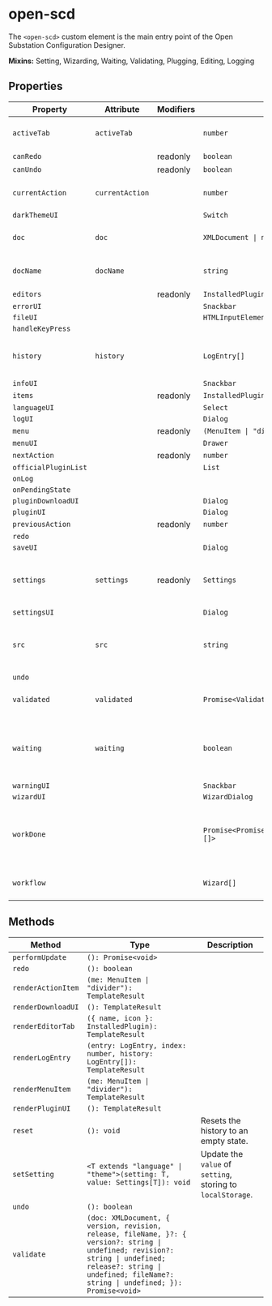 # open-scd

The `<open-scd>` custom element is the main entry point of the
Open Substation Configuration Designer.

**Mixins:** Setting, Wizarding, Waiting, Validating, Plugging, Editing, Logging

## Properties

| Property             | Attribute       | Modifiers | Type                                    | Default                                          | Description                                      |
|----------------------|-----------------|-----------|-----------------------------------------|--------------------------------------------------|--------------------------------------------------|
| `activeTab`          | `activeTab`     |           | `number`                                | 0                                                | The currently active editor tab.                 |
| `canRedo`            |                 | readonly  | `boolean`                               |                                                  |                                                  |
| `canUndo`            |                 | readonly  | `boolean`                               |                                                  |                                                  |
| `currentAction`      | `currentAction` |           | `number`                                | -1                                               | Index of the last [[`EditorAction`]] applied.    |
| `darkThemeUI`        |                 |           | `Switch`                                |                                                  |                                                  |
| `doc`                | `doc`           |           | `XMLDocument \| null`                   | null                                             | The `XMLDocument` to be edited                   |
| `docName`            | `docName`       |           | `string`                                | ""                                               | The name of the current [[`doc`]]                |
| `editors`            |                 | readonly  | `InstalledPlugin[]`                     |                                                  |                                                  |
| `errorUI`            |                 |           | `Snackbar`                              |                                                  |                                                  |
| `fileUI`             |                 |           | `HTMLInputElement`                      |                                                  |                                                  |
| `handleKeyPress`     |                 |           |                                         |                                                  |                                                  |
| `history`            | `history`       |           | `LogEntry[]`                            | []                                               | All [[`LogEntry`]]s received so far through [[`LogEvent`]]s. |
| `infoUI`             |                 |           | `Snackbar`                              |                                                  |                                                  |
| `items`              |                 | readonly  | `InstalledPlugin[]`                     |                                                  |                                                  |
| `languageUI`         |                 |           | `Select`                                |                                                  |                                                  |
| `logUI`              |                 |           | `Dialog`                                |                                                  |                                                  |
| `menu`               |                 | readonly  | `(MenuItem \| "divider")[]`             |                                                  |                                                  |
| `menuUI`             |                 |           | `Drawer`                                |                                                  |                                                  |
| `nextAction`         |                 | readonly  | `number`                                |                                                  |                                                  |
| `officialPluginList` |                 |           | `List`                                  |                                                  |                                                  |
| `onLog`              |                 |           |                                         |                                                  |                                                  |
| `onPendingState`     |                 |           |                                         |                                                  |                                                  |
| `pluginDownloadUI`   |                 |           | `Dialog`                                |                                                  |                                                  |
| `pluginUI`           |                 |           | `Dialog`                                |                                                  |                                                  |
| `previousAction`     |                 | readonly  | `number`                                |                                                  |                                                  |
| `redo`               |                 |           |                                         |                                                  |                                                  |
| `saveUI`             |                 |           | `Dialog`                                |                                                  |                                                  |
| `settings`           | `settings`      | readonly  | `Settings`                              |                                                  | Current [[`Settings`]] in `localStorage`, default to [[`defaults`]]. |
| `settingsUI`         |                 |           | `Dialog`                                |                                                  |                                                  |
| `src`                | `src`           |           | `string`                                |                                                  | The current file's URL. `blob:` URLs are *revoked after parsing*! |
| `undo`               |                 |           |                                         |                                                  |                                                  |
| `validated`          | `validated`     |           | `Promise<ValidationResult>`             | "Promise.resolve({\n      file: 'untitled.scd',\n      valid: true,\n      code: 0,\n    })" |                                                  |
| `waiting`            | `waiting`       |           | `boolean`                               | false                                            | Whether the element is currently waiting for some async work. |
| `warningUI`          |                 |           | `Snackbar`                              |                                                  |                                                  |
| `wizardUI`           |                 |           | `WizardDialog`                          |                                                  |                                                  |
| `workDone`           |                 |           | `Promise<PromiseSettledResult<void>[]>` | "Promise.allSettled(this.work)"                  | A promise which resolves once all currently pending work is done. |
| `workflow`           |                 |           | `Wizard[]`                              | []                                               | FIFO queue of [[`Wizard`]]s to display.          |

## Methods

| Method             | Type                                             | Description                                      |
|--------------------|--------------------------------------------------|--------------------------------------------------|
| `performUpdate`    | `(): Promise<void>`                              |                                                  |
| `redo`             | `(): boolean`                                    |                                                  |
| `renderActionItem` | `(me: MenuItem \| "divider"): TemplateResult`    |                                                  |
| `renderDownloadUI` | `(): TemplateResult`                             |                                                  |
| `renderEditorTab`  | `({ name, icon }: InstalledPlugin): TemplateResult` |                                                  |
| `renderLogEntry`   | `(entry: LogEntry, index: number, history: LogEntry[]): TemplateResult` |                                                  |
| `renderMenuItem`   | `(me: MenuItem \| "divider"): TemplateResult`    |                                                  |
| `renderPluginUI`   | `(): TemplateResult`                             |                                                  |
| `reset`            | `(): void`                                       | Resets the history to an empty state.            |
| `setSetting`       | `<T extends "language" \| "theme">(setting: T, value: Settings[T]): void` | Update the `value` of `setting`, storing to `localStorage`. |
| `undo`             | `(): boolean`                                    |                                                  |
| `validate`         | `(doc: XMLDocument, { version, revision, release, fileName, }?: { version?: string \| undefined; revision?: string \| undefined; release?: string \| undefined; fileName?: string \| undefined; }): Promise<void>` |                                                  |
